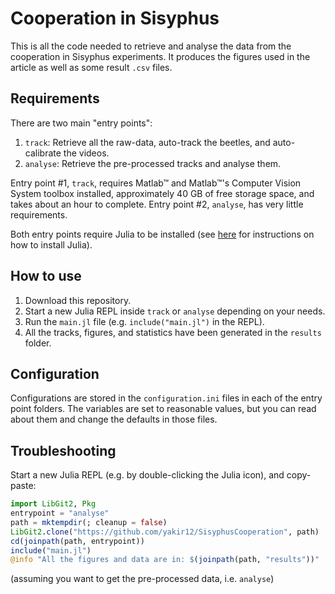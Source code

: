 # Cooperation in Sisyphus
This is all the code needed to retrieve and analyse the data from the cooperation in Sisyphus experiments. It produces the figures used in the article as well as some result `.csv` files.

## Requirements
There are two main "entry points":
1. `track`: Retrieve all the raw-data, auto-track the beetles, and auto-calibrate the videos.
2. `analyse`: Retrieve the pre-processed tracks and analyse them.

Entry point #1, `track`, requires Matlab™ and Matlab™'s Computer Vision System toolbox installed, approximately 40 GB of free storage space, and takes about an hour to complete. Entry point #2, `analyse`, has very little requirements. 

Both entry points require Julia to be installed (see [here](https://julialang.org/downloads/) for instructions on how to install Julia).

## How to use
1. Download this repository.
2. Start a new Julia REPL inside `track` or `analyse` depending on your needs.
3. Run the `main.jl` file (e.g. `include("main.jl")` in the REPL).
4. All the tracks, figures, and statistics have been generated in the `results` folder.

## Configuration
Configurations are stored in the `configuration.ini` files in each of the entry point folders. The variables are set to reasonable values, but you can read about them and change the defaults in those files.

## Troubleshooting
Start a new Julia REPL (e.g. by double-clicking the Julia icon), and copy-paste:
```julia
import LibGit2, Pkg
entrypoint = "analyse"
path = mktempdir(; cleanup = false)
LibGit2.clone("https://github.com/yakir12/SisyphusCooperation", path) 
cd(joinpath(path, entrypoint))
include("main.jl")
@info "All the figures and data are in: $(joinpath(path, "results"))"
```
(assuming you want to get the pre-processed data, i.e. `analyse`)
